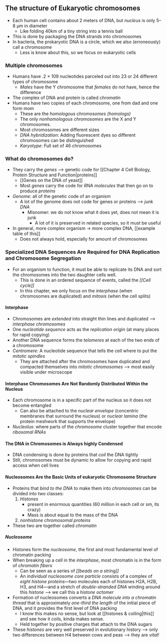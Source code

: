 ## The structure of Eukaryotic chromosomes
- Each human cell contains about 2 meters of DNA, but *nucleus* is only 5–8 μm in diameter
	- Like folding 40km of a tiny string into a tennis ball
- This is done by packaging the DNA strands into chromosomes
- In bacteria, the prokaryotic DNA is a circle, which we also (erroneously) call a chromosome
	- Less is know about this, so we focus on eukaryotic cells
### Multiple chromosomes
- Humans have .2 × 109 nucleotides parceled out into 23 or 24 different types of chromosome
	- *Males* have the Y chromosome that *females* do not have, hence the difference
- The complex of DNA and protein is called *chromatin*
- Humans have two copies of each chromosome, one from dad and one form mom
	- These are the *homologous chromosomes (homologs)*
	- The only *nonhomologous chromosomes* are the X and Y chromosomes.
	- Most chromosomes are different sizes
	- *DNA hybridization*: Adding fluorescent dyes so different chromosomes can be distinguished
	- *Karyotype*: Full set of 46 chromosomes
### What do chromosomes do?
- They carry the *genes* --> genetic code for [[Chapter 4 Cell Biology, Protein Structure and Function|proteins]]
	- [[Genes on the DNA of yeast]]
	- Most *genes* carry the code for *RNA molecules* that then go on to produce *proteins*
- *Genome*: all of the genetic code of an organism
	- A lot of the genome does not code for genes or proteins --> *junk DNA*
		- Misnomer: we do not know what it does yet, does not mean it is junk
			- A lot of it is preserved in related species, so it must be useful
- In general, more complex organism -> more complex DNA, [[example table of this]]
	- Does not always hold, especially for amount of chromosomes
### Specialized DNA Sequences Are Required for DNA Replication and Chromosome Segregation
- For an organism to function, it must be able to replicate its DNA and sort the chromosomes into the two daughter cells well. 
	- This is done in an ordered sequence of events, called the *[[Cell cycle]]*
	- In this chapter, we only focus on the *interphase* (when chromosomes are duplicated) and *mitosis* (when the cell splits)
#### Interphase
- Chromosomes are *extended* into straight thin lines and duplicated --> *interphase chromosomes*
- One *nucleotide sequence* acts as the *replication origin* (at many places for rapid copying)
- Another DNA sequence forms the *telomeres* at each of the two ends of a chromosome
- *Centromere*: A nucleotide sequence that tells the cell where to put the *mitotic spindles*
	- They are attached after the chromosomes have duplicated and compacted themselves into *mitotic chromosomes* --> most easily visible under microscope
#### Interphase Chromosomes Are Not Randomly Distributed Within the Nucleus
- Each chromosome is in a specific part of the nucleus so it does not become entangled
	- Can also be attached to the *nuclear envelope* (concentric membranes that surround the nucleus) or *nuclear lamina* (the protein meshwork that supports the envelope)
- *Nucleolus*: where parts of the *chromosome* cluster together that encode *ribosomal RNAs*
#### The DNA in Chromosomes is Always highly Condensed
- DNA condensing is done by proteins that *coil* the DNA tightly
- Still, chromosomes must be dynamic to allow for copying and rapid access when cell lives
#### Nucleosomes Are the Basic Units of eukaryotic Chromosome Structure
- Proteins that *bind to the DNA* to make them into *chromosomes* can be divided into two classes:
	1. *Histones*
		- present in enormous quantities (60 million in each cell or sm, its crazy)
		- Mass is about equal to the mass of the DNA
	2. *nonhistone chromosomal proteins*
- These two are together called *chromatin*
##### Nucleosome
- Histones form the *nucleosome*, the first and most fundamental level of chromatin packing
- When breaking up a cell in the *interphase*, most chromatin is in the form of *chromatin fibers*
	- Can be seen as a series of *[[beads on a string]]* 
	- An *individual nucleosome core particle* consists of a complex of *eight histone proteins*—two molecules each of histones H2A, H2B, H3, and H4—and a stretch of *double-stranded DNA* winding around this *histone* --> we call this a *histone octomer*
- Formation of nucleosomes converts a *DNA molecule into a chromatin thread* that is approximately *one-third the length* of the initial piece of DNA, and it provides the first level of DNA packing
	- I know this makes no sense, but look at [[histones & coiling|this]] and see how it coils, kinda makes sense.
	- Held together by positive charges that attach to the DNA sugars
- These *histones* are very well preserved in evolutionary history --> only two differences between H4 between cows and peas --> they are *vital!*
